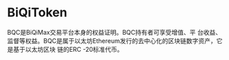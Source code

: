# BiQiToken
BQC是BiQiMax交易平台本身的权益证明。BQC持有者可享受增值、平 台收益、监督等权益。BQC是属于以太坊Ethereum发行的去中心化的区块链数字资产，它是基于以太坊区块 链的ERC -20标准代币。
